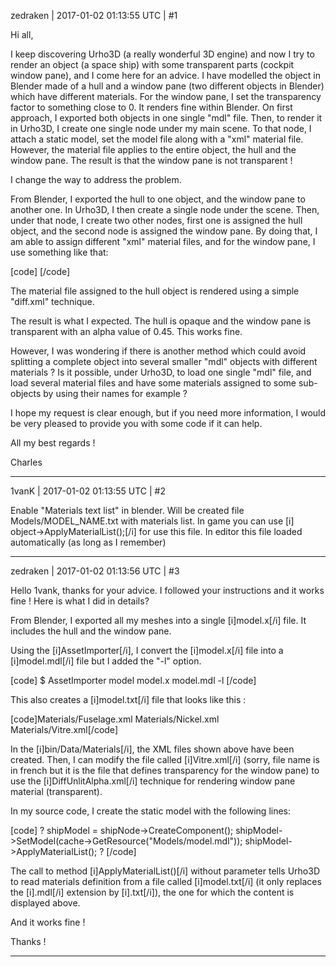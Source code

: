 zedraken | 2017-01-02 01:13:55 UTC | #1

Hi all,

I keep discovering Urho3D (a really wonderful 3D engine) and now I try to render an object (a space ship) with some transparent parts (cockpit window pane), and I come here for an advice.
I have modelled the object in Blender made of a hull and a window pane (two different objects in Blender) which have different materials. For the window pane, I set the transparency factor to something close to 0. It renders fine within Blender.
On first approach, I exported both objects in one single "mdl" file.
Then, to render it in Urho3D, I create one single node under my main scene. To that node, I attach a static model, set the model file along with a "xml" material file. However, the material file applies to the entire object, the hull and the window pane.
The result is that the window pane is not transparent !

I change the way to address the problem. 

From Blender, I exported the hull to one object, and the window pane to another one. 
In Urho3D, I then create a single node under the scene. Then, under that node, I create two other nodes, first one is assigned the hull object, and the second node is assigned the window pane. 
By doing that, I am able to assign different "xml" material files, and for the window pane, I use something like that:

[code]
<material>
	<technique name="Techniques/DiffUnlitAlpha.xml" quality="0" />
	<parameter name="MatDiffColor" value="0.5 0.5 0.5 0.45" />
	<parameter name="MatSpecColor" value="0.5 0.1 0.1 40" />
	<parameter name="MatEmissiveColor" value="0.5 0.5 0.5 0.1" />
</material>
[/code]

The material file assigned to the hull object is rendered using a simple "diff.xml" technique.

The result is what I expected. The hull is opaque and the window pane is transparent with an alpha value of 0.45. This works fine.

However, I was wondering if there is another method which could avoid splitting a complete object into several smaller "mdl" objects with different materials ? Is it possible, under Urho3D, to load one single "mdl" file, and load several material files and have some materials assigned to some sub-objects by using their names for example ?

I hope my request is clear enough, but if you need more information, I would be very pleased to provide you with some code if it can help.

All my best regards !

Charles

-------------------------

1vanK | 2017-01-02 01:13:55 UTC | #2

Enable "Materials text list" in blender. Will be created file Models/MODEL_NAME.txt with materials list. In game you can use [i] object->ApplyMaterialList();[/i] for use this file. In editor this file loaded automatically (as long as I remember)

-------------------------

zedraken | 2017-01-02 01:13:56 UTC | #3

Hello 1vank, thanks for your advice.
I followed your instructions and it works fine !
Here is what I did in details?

From Blender, I exported all my meshes into a single [i]model.x[/i] file. It includes the hull and the window pane.

Using the [i]AssetImporter[/i], I convert the [i]model.x[/i] file into a [i]model.mdl[/i] file but I added the "-l" option. 

[code]
$ AssetImporter model model.x model.mdl -l
[/code]

This also creates a [i]model.txt[/i] file that looks like this :

[code]Materials/Fuselage.xml
Materials/Nickel.xml
Materials/Vitre.xml[/code]

In the [i]bin/Data/Materials[/i], the XML files shown above have been created. Then, I can modify the file called [i]Vitre.xml[/i] (sorry, file name is in french but it is the file that defines transparency for the window pane) to use the [i]DiffUnlitAlpha.xml[/i] technique for rendering window pane material (transparent).

In my source code, I create the static model with the following lines:

[code]
?
shipModel = shipNode->CreateComponent<StaticModel>();
shipModel->SetModel(cache->GetResource<Model>("Models/model.mdl"));
shipModel->ApplyMaterialList();
?
[/code]

The call to method [i]ApplyMaterialList()[/i] without parameter tells Urho3D to read materials definition from a file called [i]model.txt[/i] (it only replaces the [i].mdl[/i] extension by [i].txt[/i]), the one for which the content is displayed above.

And it works fine !

Thanks !

-------------------------

